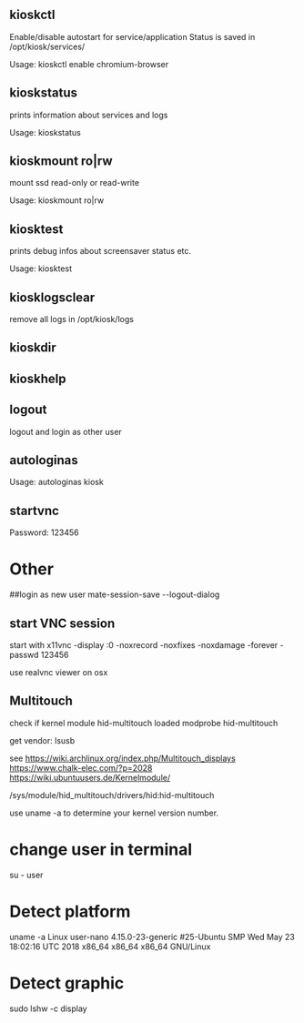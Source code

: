 ## kioskctl
Enable/disable autostart for service/application
Status is saved in /opt/kiosk/services/

Usage: 
kioskctl enable chromium-browser


## kioskstatus
prints information about services and logs

Usage:
kioskstatus


## kioskmount ro|rw
mount ssd read-only or read-write

Usage:
kioskmount ro|rw


## kiosktest
prints debug infos about screensaver status etc.

Usage:
kiosktest


## kiosklogsclear
remove all logs in /opt/kiosk/logs


## kioskdir


## kioskhelp


## logout
logout and login as other user


## autologinas
Usage:
autologinas kiosk

## startvnc
Password: 123456



# Other
##login as new user
mate-session-save --logout-dialog

## start VNC session
start with 
x11vnc -display :0 -noxrecord -noxfixes -noxdamage -forever -passwd 123456

use realvnc viewer on osx


## Multitouch
check if kernel module hid-multitouch loaded
modprobe hid-multitouch

get vendor:
lsusb

see 
    https://wiki.archlinux.org/index.php/Multitouch_displays
    https://www.chalk-elec.com/?p=2028
    https://wiki.ubuntuusers.de/Kernelmodule/

/sys/module/hid_multitouch/drivers/hid\:hid-multitouch

use uname -a to determine your kernel version number. 


# change user in terminal
su - user

# Detect platform
uname -a
Linux user-nano 4.15.0-23-generic #25-Ubuntu SMP Wed May 23 18:02:16 UTC 2018 x86_64 x86_64 x86_64 GNU/Linux

# Detect graphic
sudo lshw -c display


